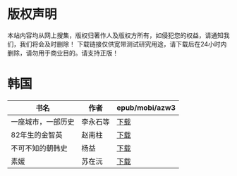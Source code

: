 # 版权声明

本站内容均从网上搜集，版权归著作人及版权方所有，如侵犯您的权益，请通知我们，我们将会及时删除！ 下载链接仅供宽带测试研究用途，请下载后在24小时内删除，请勿用于商业目的。请支持正版！

# 韩国

| 书名 | 作者 | epub/mobi/azw3 |
| --- | --- | --- |
| 一座城市，一部历史 | 李永石等 | [下载](https://url89.ctfile.com/f/31084289-1356990139-26f89d?p=8866) |
| 82年生的金智英 | 赵南柱 | [下载](https://url89.ctfile.com/f/31084289-1357039924-8e05df?p=8866) |
| 不可不知的朝韩史 | 杨益 | [下载](https://url89.ctfile.com/f/31084289-1357019653-a807c8?p=8866) |
| 素媛 | 苏在沅 | [下载](https://url89.ctfile.com/f/31084289-1357015792-2888ba?p=8866) |
